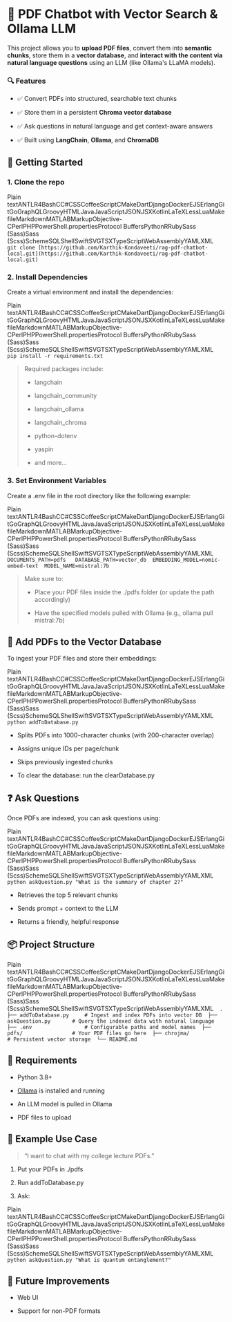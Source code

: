 📄 PDF Chatbot with Vector Search & Ollama LLM
==============================================

This project allows you to **upload PDF files**, convert them into **semantic chunks**, store them in a **vector database**, and **interact with the content via natural language questions** using an LLM (like Ollama's LLaMA models).

### 🔍 Features

*   ✅ Convert PDFs into structured, searchable text chunks
    
*   ✅ Store them in a persistent **Chroma vector database**
    
*   ✅ Ask questions in natural language and get context-aware answers
    
*   ✅ Built using **LangChain**, **Ollama**, and **ChromaDB**
    

🏁 Getting Started
------------------

### 1\. Clone the repo

Plain textANTLR4BashCC#CSSCoffeeScriptCMakeDartDjangoDockerEJSErlangGitGoGraphQLGroovyHTMLJavaJavaScriptJSONJSXKotlinLaTeXLessLuaMakefileMarkdownMATLABMarkupObjective-CPerlPHPPowerShell.propertiesProtocol BuffersPythonRRubySass (Sass)Sass (Scss)SchemeSQLShellSwiftSVGTSXTypeScriptWebAssemblyYAMLXML`   git clone [https://github.com/Karthik-Kondaveeti/rag-pdf-chatbot-local.git](https://github.com/Karthik-Kondaveeti/rag-pdf-chatbot-local.git)   `

### 2\. Install Dependencies

Create a virtual environment and install the dependencies:

Plain textANTLR4BashCC#CSSCoffeeScriptCMakeDartDjangoDockerEJSErlangGitGoGraphQLGroovyHTMLJavaJavaScriptJSONJSXKotlinLaTeXLessLuaMakefileMarkdownMATLABMarkupObjective-CPerlPHPPowerShell.propertiesProtocol BuffersPythonRRubySass (Sass)Sass (Scss)SchemeSQLShellSwiftSVGTSXTypeScriptWebAssemblyYAMLXML`   pip install -r requirements.txt   `

> Required packages include:
> 
> *   langchain
>     
> *   langchain\_community
>     
> *   langchain\_ollama
>     
> *   langchain\_chroma
>     
> *   python-dotenv
>     
> *   yaspin
>     
> *   and more…
>     

### 3\. Set Environment Variables

Create a .env file in the root directory like the following example:

Plain textANTLR4BashCC#CSSCoffeeScriptCMakeDartDjangoDockerEJSErlangGitGoGraphQLGroovyHTMLJavaJavaScriptJSONJSXKotlinLaTeXLessLuaMakefileMarkdownMATLABMarkupObjective-CPerlPHPPowerShell.propertiesProtocol BuffersPythonRRubySass (Sass)Sass (Scss)SchemeSQLShellSwiftSVGTSXTypeScriptWebAssemblyYAMLXML`   DOCUMENTS_PATH=pdfs   DATABASE_PATH=vector_db  EMBEDDING_MODEL=nomic-embed-text  MODEL_NAME=mistral:7b   `

> Make sure to:
> 
> *   Place your PDF files inside the ./pdfs folder (or update the path accordingly)
>     
> *   Have the specified models pulled with Ollama (e.g., ollama pull mistral:7b)
>     

🧠 Add PDFs to the Vector Database
----------------------------------

To ingest your PDF files and store their embeddings:

Plain textANTLR4BashCC#CSSCoffeeScriptCMakeDartDjangoDockerEJSErlangGitGoGraphQLGroovyHTMLJavaJavaScriptJSONJSXKotlinLaTeXLessLuaMakefileMarkdownMATLABMarkupObjective-CPerlPHPPowerShell.propertiesProtocol BuffersPythonRRubySass (Sass)Sass (Scss)SchemeSQLShellSwiftSVGTSXTypeScriptWebAssemblyYAMLXML`   python addToDatabase.py   `

*   Splits PDFs into 1000-character chunks (with 200-character overlap)
    
*   Assigns unique IDs per page/chunk
    
*   Skips previously ingested chunks
    
*   To clear the database: run the clearDatabase.py
    

❓ Ask Questions
---------------

Once PDFs are indexed, you can ask questions using:

Plain textANTLR4BashCC#CSSCoffeeScriptCMakeDartDjangoDockerEJSErlangGitGoGraphQLGroovyHTMLJavaJavaScriptJSONJSXKotlinLaTeXLessLuaMakefileMarkdownMATLABMarkupObjective-CPerlPHPPowerShell.propertiesProtocol BuffersPythonRRubySass (Sass)Sass (Scss)SchemeSQLShellSwiftSVGTSXTypeScriptWebAssemblyYAMLXML`   python askQuestion.py "What is the summary of chapter 2?"   `

*   Retrieves the top 5 relevant chunks
    
*   Sends prompt + context to the LLM
    
*   Returns a friendly, helpful response
    

📦 Project Structure
--------------------

Plain textANTLR4BashCC#CSSCoffeeScriptCMakeDartDjangoDockerEJSErlangGitGoGraphQLGroovyHTMLJavaJavaScriptJSONJSXKotlinLaTeXLessLuaMakefileMarkdownMATLABMarkupObjective-CPerlPHPPowerShell.propertiesProtocol BuffersPythonRRubySass (Sass)Sass (Scss)SchemeSQLShellSwiftSVGTSXTypeScriptWebAssemblyYAMLXML`   .  ├── addToDatabase.py     # Ingest and index PDFs into vector DB  ├── askQuestion.py       # Query the indexed data with natural language  ├── .env                 # Configurable paths and model names  ├── pdfs/                # Your PDF files go here  ├── chrojma/           # Persistent vector storage  └── README.md   `

🔧 Requirements
---------------

*   Python 3.8+
    
*   [Ollama](https://ollama.com/) is installed and running
    
*   An LLM model is pulled in Ollama
    
*   PDF files to upload
    

📌 Example Use Case
-------------------

> “I want to chat with my college lecture PDFs.”

1.  Put your PDFs in ./pdfs
    
2.  Run addToDatabase.py
    
3.  Ask:
    

Plain textANTLR4BashCC#CSSCoffeeScriptCMakeDartDjangoDockerEJSErlangGitGoGraphQLGroovyHTMLJavaJavaScriptJSONJSXKotlinLaTeXLessLuaMakefileMarkdownMATLABMarkupObjective-CPerlPHPPowerShell.propertiesProtocol BuffersPythonRRubySass (Sass)Sass (Scss)SchemeSQLShellSwiftSVGTSXTypeScriptWebAssemblyYAMLXML`   python askQuestion.py "What is quantum entanglement?"   `

🧠 Future Improvements
----------------------

*   Web UI
    
*   Support for non-PDF formats
